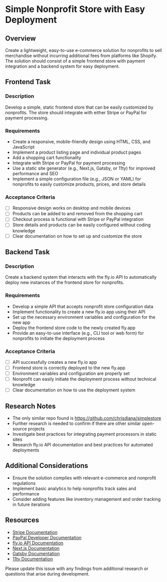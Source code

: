 # Simple Nonprofit Store with Easy Deployment

## Overview
Create a lightweight, easy-to-use e-commerce solution for nonprofits to sell merchandise without incurring additional fees from platforms like Shopify. The solution should consist of a simple frontend store with payment integration and a backend system for easy deployment.

## Frontend Task

### Description
Develop a simple, static frontend store that can be easily customized by nonprofits. The store should integrate with either Stripe or PayPal for payment processing.

### Requirements
- Create a responsive, mobile-friendly design using HTML, CSS, and JavaScript
- Implement a product listing page and individual product pages
- Add a shopping cart functionality
- Integrate with Stripe or PayPal for payment processing
- Use a static site generator (e.g., Next.js, Gatsby, or 11ty) for improved performance and SEO
- Implement a simple configuration file (e.g., JSON or YAML) for nonprofits to easily customize products, prices, and store details

### Acceptance Criteria
- [ ] Responsive design works on desktop and mobile devices
- [ ] Products can be added to and removed from the shopping cart
- [ ] Checkout process is functional with Stripe or PayPal integration
- [ ] Store details and products can be easily configured without coding knowledge
- [ ] Clear documentation on how to set up and customize the store

## Backend Task

### Description
Create a backend system that interacts with the fly.io API to automatically deploy new instances of the frontend store for nonprofits.

### Requirements
- Develop a simple API that accepts nonprofit store configuration data
- Implement functionality to create a new fly.io app using their API
- Set up the necessary environment variables and configuration for the new app
- Deploy the frontend store code to the newly created fly.app
- Provide an easy-to-use interface (e.g., CLI tool or web form) for nonprofits to initiate the deployment process

### Acceptance Criteria
- [ ] API successfully creates a new fly.io app
- [ ] Frontend store is correctly deployed to the new fly.app
- [ ] Environment variables and configuration are properly set
- [ ] Nonprofit can easily initiate the deployment process without technical knowledge
- [ ] Clear documentation on how to use the deployment system

## Research Notes
- The only similar repo found is https://github.com/chrisdiana/simplestore
- Further research is needed to confirm if there are other similar open-source projects
- Investigate best practices for integrating payment processors in static sites
- Research fly.io API documentation and best practices for automated deployments

## Additional Considerations
- Ensure the solution complies with relevant e-commerce and nonprofit regulations
- Implement basic analytics to help nonprofits track sales and performance
- Consider adding features like inventory management and order tracking in future iterations

## Resources
- [Stripe Documentation](https://stripe.com/docs)
- [PayPal Developer Documentation](https://developer.paypal.com/docs/business/)
- [fly.io API Documentation](https://fly.io/docs/api/)
- [Next.js Documentation](https://nextjs.org/docs)
- [Gatsby Documentation](https://www.gatsbyjs.com/docs/)
- [11ty Documentation](https://www.11ty.dev/docs/)

Please update this issue with any findings from additional research or questions that arise during development.